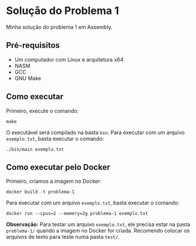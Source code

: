 # Solução do Problema 1

Minha solução do problema 1 em Assembly.

## Pré-requisitos

- Um computador com Linux e arquitetura x64
- NASM
- GCC
- GNU Make

## Como executar

Primeiro, execute o comando:
```
make
```

O executável será compilado na basta `bin`. Para executar com um arquivo `exemplo.txt`, basta executar o comando:
```
./bin/main exemplo.txt
```

## Como executar pelo Docker

Primeiro, criamos a imagem no Docker:
```
docker build -t problema-1
```

Para executar com um arquivo `exemplo.txt`, basta executar o comando:
```
docker run --cpus=2 --memory=2g problema-1 exemplo.txt
```
**Observação:** Para testar um arquivo `exemplo.txt`, ele precisa estar na pasta `problema-1/` quando a imagem no Docker for criada. Recomendo colocar os arquivos de texto para teste numa pasta `test/`.